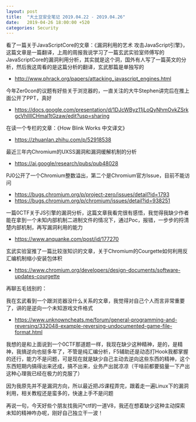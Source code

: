 ```yaml
---
layout: post
title:  "大土豆安全笔记 2019.04.22 - 2019.04.26"
date:   2019-04-26 18:00:00 +520
categories: Security
---
```


看了一篇关于JavaScriptCore的文章：《漏洞利用的艺术 攻击JavaScript引擎》，这篇文章是一篇翻译，上周的周报我说学习了一篇玄武实验室师傅写的JavaScriptCore的漏洞利用分析，其实就是这个洞，国外有人写了一篇英文的分析，然后我这周看的是这篇分析的翻译，玄武那篇是单独写的
- http://www.phrack.org/papers/attacking_javascript_engines.html

今年Zer0con的议题有好些关于浏览器的，一直关注的大牛Stephen讲完后在推上面公开了PPT，真好
- https://docs.google.com/presentation/d/1DJcWByz11jLoQyNhmOvkZSrkgcVhllIlCHmal1tGzaw/edit?usp=sharing

在读一个专栏的文章：《How Blink Works 中文译文》
- https://zhuanlan.zhihu.com/p/52918538

最近三年内Chromium的UXSS漏洞和漏洞缓解机制的分析
- https://ai.google/research/pubs/pub48028

PJ0公开了一个Chromium整数溢出，第二个是Chromium官方Issue，目前不能访问
- https://bugs.chromium.org/p/project-zero/issues/detail?id=1793
- https://bugs.chromium.org/p/chromium/issues/detail?id=938251

一篇0CTF关于JS引擎的漏洞分析，这篇文章我看完很有感悟，我觉得我缺少作者能在拿到一个未知内部机制二进制文件的情况下，通过Poc，报错，一步步的捋清楚内部机制，再写漏洞利用的能力
- https://www.anquanke.com/post/id/177270

玄武实验室推了一篇比较涨知识的文章，关于Chromium的Courgette如何利用反汇编机制缩小安装包体积
- https://www.chromium.org/developers/design-documents/software-updates-courgette

再聊五毛钱别的：

我在玄武看到一个跟浏览器没什么关系的文章，我觉得对自己个人而言非常重要了，讲的是逆向一个未知游戏文件格式
- https://www.unknowncheats.me/forum/general-programming-and-reversing/332048-example-reversing-undocumented-game-file-format.html

我想的是和上面说到一个0CTF那道题一样，我现在缺少这种精神，是的，是精神，我搞逆向也挺多年了，不管是纯汇编分析，F5辅助还是动态打Hook我都掌握的还行，能力不是问题，可是现在就是缺少自己主动去逆向这些东西的精神，这个东西短期内搞得出来还成，搞不出来，业务产出就凉凉（干啥前都要掂量一下产出这种心理我已经在极力的克服了）

因为我原先并不是漏洞方向，所以最近把JS课程弄完，跟着走一遍Linux下的漏洞利用，相关教程还是蛮多的，快速上手不是问题

再说一句，今天好些个朋友找我问*ctf的一道V8，我还在想着缺少这种主动探索未知的精神咋办呢，刚好自己独立干一波！